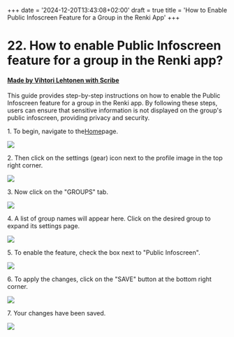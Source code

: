 +++
date = '2024-12-20T13:43:08+02:00'
draft = true
title = 'How to Enable Public Infoscreen Feature for a Group in the Renki App'
+++

# 22. How to enable Public Infoscreen feature for a group in the Renki app?
#### [Made by Vihtori Lehtonen with Scribe](https://scribehow.com/shared/22_How_to_enable_Public_Infoscreen_feature_for_a_group_in_the_Renki_app__14fl6rKCT1-rvmjq1Iacvg)
This guide provides step-by-step instructions on how to enable the Public Infoscreen feature for a group in the Renki app. By following these steps, users can ensure that sensitive information is not displayed on the group's public infoscreen, providing privacy and security.

1\. To begin, navigate to the[Home](https://demo.eu.renki.app/)page.

![](https://ajeuwbhvhr.cloudimg.io/colony-recorder.s3.amazonaws.com/files/2024-04-07/c787792e-d824-4659-9000-195e04ab72cd/File.jpeg?tl_px=0,67&br_px=859,548&force_format=jpeg&q=100&width=860&wat_scale=76&wat=1&wat_opacity=0.7&wat_gravity=northwest&wat_url=https://colony-recorder.s3.us-west-1.amazonaws.com/images/watermarks/FB923C_standard.png&wat_pad=62,212)


2\. Then click on the settings (gear) icon next to the profile image in the top right corner.

![](https://ajeuwbhvhr.cloudimg.io/colony-recorder.s3.amazonaws.com/files/2024-04-07/ad0c275d-d2a5-416c-b14b-ec4dea79d893/File.jpeg?tl_px=1060,0&br_px=1920,480&force_format=jpeg&q=100&width=860&wat_scale=76&wat=1&wat_opacity=0.7&wat_gravity=northwest&wat_url=https://colony-recorder.s3.us-west-1.amazonaws.com/images/watermarks/FB923C_standard.png&wat_pad=703,11)


3\. Now click on the "GROUPS" tab.

![](https://ajeuwbhvhr.cloudimg.io/colony-recorder.s3.amazonaws.com/files/2024-04-07/99ab45f9-d7b3-43f1-9a04-947df6a0e03d/File.jpeg?tl_px=1060,0&br_px=1920,480&force_format=jpeg&q=100&width=860&wat_scale=76&wat=1&wat_opacity=0.7&wat_gravity=northwest&wat_url=https://colony-recorder.s3.us-west-1.amazonaws.com/images/watermarks/FB923C_standard.png&wat_pad=525,101)


4\. A list of group names will appear here. Click on the desired group to expand its settings page.

![](https://ajeuwbhvhr.cloudimg.io/colony-recorder.s3.amazonaws.com/files/2024-04-07/6475e546-f6c8-4b44-8eb2-eb1a9ba32814/File.jpeg?tl_px=670,20&br_px=1530,501&force_format=jpeg&q=100&width=860&wat_scale=76&wat=1&wat_opacity=0.7&wat_gravity=northwest&wat_url=https://colony-recorder.s3.us-west-1.amazonaws.com/images/watermarks/FB923C_standard.png&wat_pad=402,212)


5\. To enable the feature, check the box next to "Public Infoscreen".

![](https://ajeuwbhvhr.cloudimg.io/colony-recorder.s3.amazonaws.com/files/2024-04-07/0eb0fd7e-f075-42fb-8e81-f16ad5ec7408/ascreenshot.jpeg?tl_px=174,199&br_px=1034,680&force_format=jpeg&q=100&width=860&wat_scale=76&wat=1&wat_opacity=0.7&wat_gravity=northwest&wat_url=https://colony-recorder.s3.us-west-1.amazonaws.com/images/watermarks/FB923C_standard.png&wat_pad=402,212)


6\. To apply the changes, click on the "SAVE" button at the bottom right corner.

![](https://ajeuwbhvhr.cloudimg.io/colony-recorder.s3.amazonaws.com/files/2024-04-07/09609282-389f-4163-9900-87a026d8d2d3/File.jpeg?tl_px=1060,487&br_px=1920,968&force_format=jpeg&q=100&width=860&wat_scale=76&wat=1&wat_opacity=0.7&wat_gravity=northwest&wat_url=https://colony-recorder.s3.us-west-1.amazonaws.com/images/watermarks/FB923C_standard.png&wat_pad=610,405)


7\. Your changes have been saved.

![](https://ajeuwbhvhr.cloudimg.io/colony-recorder.s3.amazonaws.com/files/2024-05-08/e57fcf77-8805-4d29-871a-7f0316546b18/screenshot.jpeg?tl_px=420,0&br_px=2140,917&force_format=jpeg&q=100&width=1120.0)